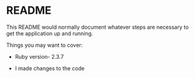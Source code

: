 # README

This README would normally document whatever steps are necessary to get the
application up and running.

Things you may want to cover:

* Ruby version- 2.3.7

* I made changes to the code

```
